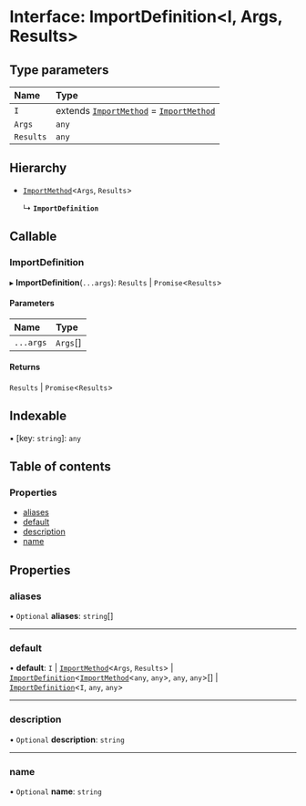 # Interface: ImportDefinition\<I, Args, Results\>

## Type parameters

| Name | Type |
| :------ | :------ |
| `I` | extends [`ImportMethod`](../README.md#importmethod) = [`ImportMethod`](../README.md#importmethod) |
| `Args` | `any` |
| `Results` | `any` |

## Hierarchy

- [`ImportMethod`](../README.md#importmethod)\<`Args`, `Results`\>

  ↳ **`ImportDefinition`**

## Callable

### ImportDefinition

▸ **ImportDefinition**(`...args`): `Results` \| `Promise`\<`Results`\>

#### Parameters

| Name | Type |
| :------ | :------ |
| `...args` | `Args`[] |

#### Returns

`Results` \| `Promise`\<`Results`\>

## Indexable

▪ [key: `string`]: `any`

## Table of contents

### Properties

- [aliases](ImportDefinition.md#aliases)
- [default](ImportDefinition.md#default)
- [description](ImportDefinition.md#description)
- [name](ImportDefinition.md#name)

## Properties

### aliases

• `Optional` **aliases**: `string`[]

___

### default

• **default**: `I` \| [`ImportMethod`](../README.md#importmethod)\<`Args`, `Results`\> \| [`ImportDefinition`](ImportDefinition.md)\<[`ImportMethod`](../README.md#importmethod)\<`any`, `any`\>, `any`, `any`\>[] \| [`ImportDefinition`](ImportDefinition.md)\<`I`, `any`, `any`\>

___

### description

• `Optional` **description**: `string`

___

### name

• `Optional` **name**: `string`
